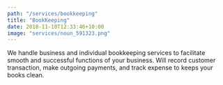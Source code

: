 ```yaml
---
path: "/services/bookkeeping"
title: "BookKeeping"
date: 2018-11-18T12:33:46+10:00
image: "services/noun_591323.png"
---
```


We handle business and individual bookkeeping services to facilitate smooth and successful functions of your business. Will record customer transaction, make outgoing payments, and track expense to keeps your books clean.
